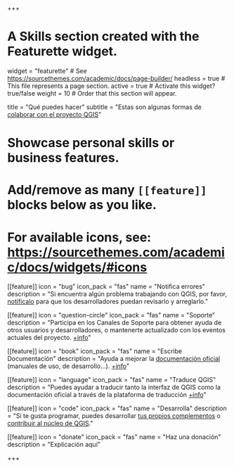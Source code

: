 +++
# A Skills section created with the Featurette widget.
widget = "featurette"  # See https://sourcethemes.com/academic/docs/page-builder/
headless = true  # This file represents a page section.
active = true  # Activate this widget? true/false
weight = 10  # Order that this section will appear.

title = "Qué puedes hacer"
subtitle = "Estas son algunas formas de [colaborar con el proyecto QGIS](https://qgis.org/es/site/getinvolved/index.html)"

# Showcase personal skills or business features.
#
# Add/remove as many `[[feature]]` blocks below as you like.
#
# For available icons, see: https://sourcethemes.com/academic/docs/widgets/#icons

[[feature]]
  icon = "bug"
  icon_pack = "fas"
  name = "Notifica errores"
  description = "Si encuentra algún problema trabajando con QGIS, por favor, [notifícalo](https://qgis.org/es/site/getinvolved/development/bugreporting.html#bugs-features-and-issues) para que los desarrolladores puedan revisarlo y arreglarlo."

[[feature]]
  icon = "question-circle"
  icon_pack = "fas"
  name = "Soporte"
  description = "Participa en los Canales de Soporte para obtener ayuda de otros usuarios y desarrolladores, o mantenerte actualizado con los eventos actuales del proyecto. [+info](https://qgis.org/es/site/getinvolved/development/bugreporting.html#bugs-features-and-issues)"

[[feature]]
  icon = "book"
  icon_pack = "fas"
  name = "Escribe Documentación"
  description = "Ayuda a mejorar la [documentación oficial](https://qgis.org/es/docs/index.html) (manuales de uso, de desarrollo...). [+info](https://qgis.org/es/site/getinvolved/document.html)"


[[feature]]
  icon = "language"
  icon_pack = "fas"
  name = "Traduce QGIS"
  description = "Puedes ayudar a traducir tanto la interfaz de QGIS como la documentación oficial a través de la plataforma de traducción [+info](https://qgis.org/es/site/getinvolved/translate.html)"


[[feature]]
  icon = "code"
  icon_pack = "fas"
  name = "Desarrolla"
  description = "Si te gusta programar, puedes desarrollar [tus propios complementos](http://docs.qgis.org/testing/en/docs/pyqgis_developer_cookbook/) o [contribuir al núcleo de QGIS](https://qgis.org/es/site/getinvolved/development/development.html)."

[[feature]]
  icon = "donate"
  icon_pack = "fas"
  name = "Haz una donación"
  description = "Explicación aquí"

+++
